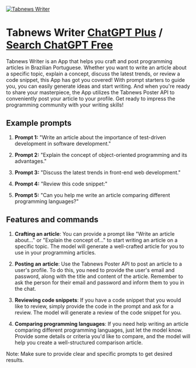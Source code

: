 
[![Tabnews Writer](https://files.oaiusercontent.com/file-JAeYjYDVOcMZvZB3feWVxmYP?se=2123-10-16T23%3A00%3A12Z&sp=r&sv=2021-08-06&sr=b&rscc=max-age%3D31536000%2C%20immutable&rscd=attachment%3B%20filename%3Dtest.png&sig=SZxwTxVgnOZiCyL8eRLB56qSNsPCnS19qjS%2BaOCpogw%3D)](https://chat.openai.com/g/g-mImH8E34w-tabnews-writer)

# Tabnews Writer [ChatGPT Plus](https://chat.openai.com/g/g-mImH8E34w-tabnews-writer) / [Search ChatGPT Free](https://gptcall.net/index.html#/?search=Tabnews%20Writer)

Tabnews Writer is an App that helps you craft and post programming articles in Brazilian Portuguese. Whether you want to write an article about a specific topic, explain a concept, discuss the latest trends, or review a code snippet, this App has got you covered! With prompt starters to guide you, you can easily generate ideas and start writing. And when you're ready to share your masterpiece, the App utilizes the Tabnews Poster API to conveniently post your article to your profile. Get ready to impress the programming community with your writing skills!

## Example prompts

1. **Prompt 1:** "Write an article about the importance of test-driven development in software development."

2. **Prompt 2:** "Explain the concept of object-oriented programming and its advantages."

3. **Prompt 3:** "Discuss the latest trends in front-end web development."

4. **Prompt 4:** "Review this code snippet:"

5. **Prompt 5:** "Can you help me write an article comparing different programming languages?"

## Features and commands

1. **Crafting an article**: You can provide a prompt like "Write an article about..." or "Explain the concept of..." to start writing an article on a specific topic. The model will generate a well-crafted article for you to use in your programming articles.

2. **Posting an article**: Use the Tabnews Poster API to post an article to a user's profile. To do this, you need to provide the user's email and password, along with the title and content of the article. Remember to ask the person for their email and password and inform them to you in the chat.

3. **Reviewing code snippets**: If you have a code snippet that you would like to review, simply provide the code in the prompt and ask for a review. The model will generate a review of the code snippet for you.

4. **Comparing programming languages**: If you need help writing an article comparing different programming languages, just let the model know. Provide some details or criteria you'd like to compare, and the model will help you create a well-structured comparison article.

Note: Make sure to provide clear and specific prompts to get desired results.



